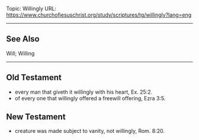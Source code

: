 Topic: Willingly
URL: https://www.churchofjesuschrist.org/study/scriptures/tg/willingly?lang=eng

---

## See Also

Will; Willing

---

## Old Testament

- every man that giveth it willingly with his heart, Ex. 25:2.
- of every one that willingly offered a freewill offering, Ezra 3:5.

## New Testament

- creature was made subject to vanity, not willingly, Rom. 8:20.

